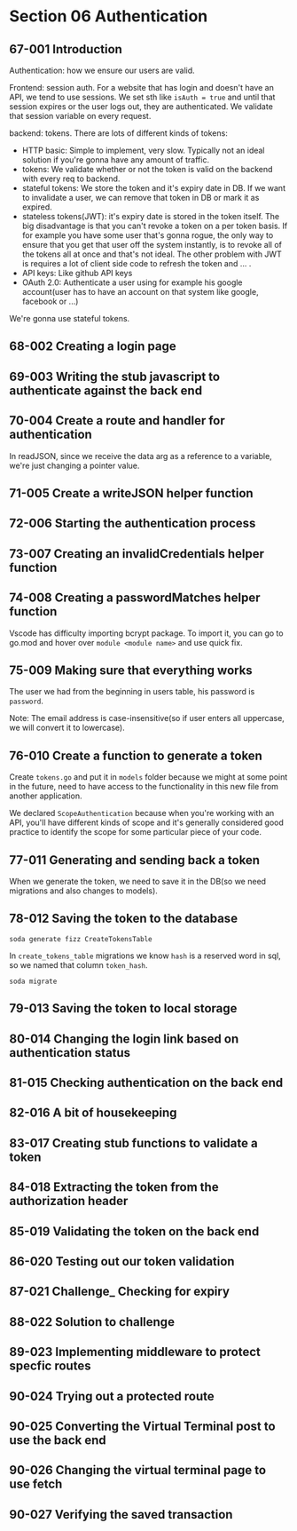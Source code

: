 # Section 06 Authentication

## 67-001 Introduction
Authentication: how we ensure our users are valid.

Frontend: session auth. For a website that has login and doesn't have an API, we tend to use sessions. We set sth like `isAuth = true` and
until that session expires or the user logs out, they are authenticated. We validate that session variable on every request.

backend: tokens. There are lots of different kinds of tokens:
- HTTP basic: Simple to implement, very slow. Typically not an ideal solution if you're gonna have any amount of traffic.
- tokens: We validate whether or not the token is valid on the backend with every req to backend.
- stateful tokens: We store the token and it's expiry date in DB. If we want to invalidate a user, we can remove that token in
DB or mark it as expired.
- stateless tokens(JWT): it's expiry date is stored in the token itself. The big disadvantage is that you can't revoke a token on a per token basis.
If for example you have some user that's gonna rogue, the only way to ensure that you get that user off the system instantly, is to revoke
all of the tokens all at once and that's not ideal. The other problem with JWT is requires a lot of client side code to refresh the token and ... .
- API keys: Like github API keys
- OAuth 2.0: Authenticate a user using for example his google account(user has to have an account on that system like google, facebook or ...)

We're gonna use stateful tokens.

## 68-002 Creating a login page

## 69-003 Writing the stub javascript to authenticate against the back end

## 70-004 Create a route and handler for authentication
In readJSON, since we receive the data arg as a reference to a variable, we're just changing a pointer value.

## 71-005 Create a writeJSON helper function

## 72-006 Starting the authentication process

## 73-007 Creating an invalidCredentials helper function

## 74-008 Creating a passwordMatches helper function
Vscode has difficulty importing bcrypt package. To import it, you can go to go.mod and hover over `module <module name>` and use quick fix.

## 75-009 Making sure that everything works
The user we had from the beginning in users table, his password is `password`.

Note: The email address is case-insensitive(so if user enters all uppercase, we will convert it to lowercase).

## 76-010 Create a function to generate a token
Create `tokens.go` and put it in `models` folder because we might at some point in the future, need to have access to the functionality in this new file
from another application.

We declared `ScopeAuthentication` because when you're working with an API, you'll have different kinds of scope and it's generally considered 
good practice to identify the scope for some particular piece of your code.

## 77-011 Generating and sending back a token
When we generate the token, we need to save it in the DB(so we need migrations and also changes to models).

## 78-012 Saving the token to the database
```shell
soda generate fizz CreateTokensTable
```

In `create_tokens_table` migrations we know `hash` is a reserved word in sql, so we named that column `token_hash`.

```shell
soda migrate
```

## 79-013 Saving the token to local storage
## 80-014 Changing the login link based on authentication status
## 81-015 Checking authentication on the back end
## 82-016 A bit of housekeeping
## 83-017 Creating stub functions to validate a token
## 84-018 Extracting the token from the authorization header
## 85-019 Validating the token on the back end
## 86-020 Testing out our token validation
## 87-021 Challenge_ Checking for expiry
## 88-022 Solution to challenge
## 89-023 Implementing middleware to protect specfic routes
## 90-024 Trying out a protected route
## 90-025 Converting the Virtual Terminal post to use the back end
## 90-026 Changing the virtual terminal page to use fetch
## 90-027 Verifying the saved transaction